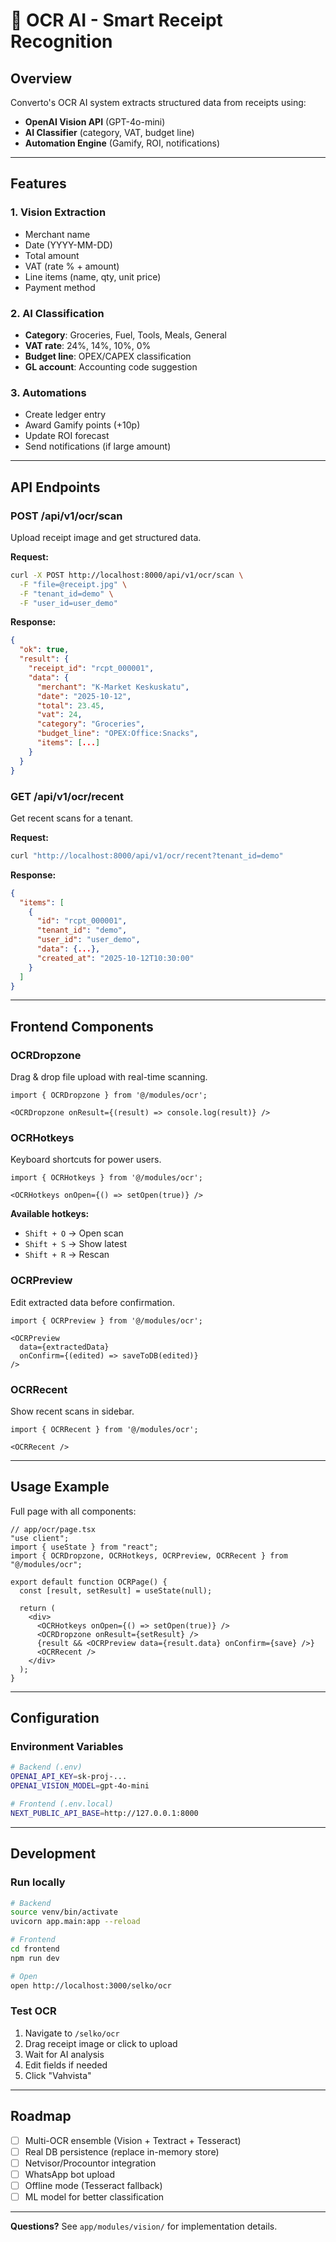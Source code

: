 # 📸 OCR AI - Smart Receipt Recognition

## Overview

Converto's OCR AI system extracts structured data from receipts using:
- **OpenAI Vision API** (GPT-4o-mini)
- **AI Classifier** (category, VAT, budget line)
- **Automation Engine** (Gamify, ROI, notifications)

---

## Features

### 1. Vision Extraction
- Merchant name
- Date (YYYY-MM-DD)
- Total amount
- VAT (rate % + amount)
- Line items (name, qty, unit price)
- Payment method

### 2. AI Classification
- **Category**: Groceries, Fuel, Tools, Meals, General
- **VAT rate**: 24%, 14%, 10%, 0%
- **Budget line**: OPEX/CAPEX classification
- **GL account**: Accounting code suggestion

### 3. Automations
- Create ledger entry
- Award Gamify points (+10p)
- Update ROI forecast
- Send notifications (if large amount)

---

## API Endpoints

### POST /api/v1/ocr/scan

Upload receipt image and get structured data.

**Request:**
```bash
curl -X POST http://localhost:8000/api/v1/ocr/scan \
  -F "file=@receipt.jpg" \
  -F "tenant_id=demo" \
  -F "user_id=user_demo"
```

**Response:**
```json
{
  "ok": true,
  "result": {
    "receipt_id": "rcpt_000001",
    "data": {
      "merchant": "K-Market Keskuskatu",
      "date": "2025-10-12",
      "total": 23.45,
      "vat": 24,
      "category": "Groceries",
      "budget_line": "OPEX:Office:Snacks",
      "items": [...]
    }
  }
}
```

### GET /api/v1/ocr/recent

Get recent scans for a tenant.

**Request:**
```bash
curl "http://localhost:8000/api/v1/ocr/recent?tenant_id=demo"
```

**Response:**
```json
{
  "items": [
    {
      "id": "rcpt_000001",
      "tenant_id": "demo",
      "user_id": "user_demo",
      "data": {...},
      "created_at": "2025-10-12T10:30:00"
    }
  ]
}
```

---

## Frontend Components

### OCRDropzone
Drag & drop file upload with real-time scanning.

```tsx
import { OCRDropzone } from '@/modules/ocr';

<OCRDropzone onResult={(result) => console.log(result)} />
```

### OCRHotkeys
Keyboard shortcuts for power users.

```tsx
import { OCRHotkeys } from '@/modules/ocr';

<OCRHotkeys onOpen={() => setOpen(true)} />
```

**Available hotkeys:**
- `Shift + O` → Open scan
- `Shift + S` → Show latest
- `Shift + R` → Rescan

### OCRPreview
Edit extracted data before confirmation.

```tsx
import { OCRPreview } from '@/modules/ocr';

<OCRPreview
  data={extractedData}
  onConfirm={(edited) => saveToDB(edited)}
/>
```

### OCRRecent
Show recent scans in sidebar.

```tsx
import { OCRRecent } from '@/modules/ocr';

<OCRRecent />
```

---

## Usage Example

Full page with all components:

```tsx
// app/ocr/page.tsx
"use client";
import { useState } from "react";
import { OCRDropzone, OCRHotkeys, OCRPreview, OCRRecent } from "@/modules/ocr";

export default function OCRPage() {
  const [result, setResult] = useState(null);

  return (
    <div>
      <OCRHotkeys onOpen={() => setOpen(true)} />
      <OCRDropzone onResult={setResult} />
      {result && <OCRPreview data={result.data} onConfirm={save} />}
      <OCRRecent />
    </div>
  );
}
```

---

## Configuration

### Environment Variables

```bash
# Backend (.env)
OPENAI_API_KEY=sk-proj-...
OPENAI_VISION_MODEL=gpt-4o-mini

# Frontend (.env.local)
NEXT_PUBLIC_API_BASE=http://127.0.0.1:8000
```

---

## Development

### Run locally

```bash
# Backend
source venv/bin/activate
uvicorn app.main:app --reload

# Frontend
cd frontend
npm run dev

# Open
open http://localhost:3000/selko/ocr
```

### Test OCR

1. Navigate to `/selko/ocr`
2. Drag receipt image or click to upload
3. Wait for AI analysis
4. Edit fields if needed
5. Click "Vahvista"

---

## Roadmap

- [ ] Multi-OCR ensemble (Vision + Textract + Tesseract)
- [ ] Real DB persistence (replace in-memory store)
- [ ] Netvisor/Procountor integration
- [ ] WhatsApp bot upload
- [ ] Offline mode (Tesseract fallback)
- [ ] ML model for better classification

---

**Questions?** See `app/modules/vision/` for implementation details.

